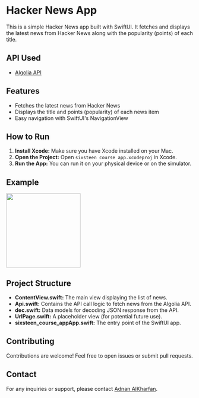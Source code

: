 # Hacker News App

This is a simple Hacker News app built with SwiftUI. It fetches and displays the latest news from Hacker News along with the popularity (points) of each title.

## API Used

- [Algolia API](https://hn.algolia.com/api/v1)

## Features

- Fetches the latest news from Hacker News
- Displays the title and points (popularity) of each news item
- Easy navigation with SwiftUI's NavigationView

## How to Run

1. **Install Xcode:** Make sure you have Xcode installed on your Mac.
2. **Open the Project:** Open `sixsteen course app.xcodeproj` in Xcode.
3. **Run the App:** You can run it on your physical device or on the simulator.

## Example

<img width="200" src="https://user-images.githubusercontent.com/55524560/225642793-288b036d-d607-48e0-8e39-4c97a1f385b0.png">

## Project Structure

- **ContentView.swift:** The main view displaying the list of news.
- **Api.swift:** Contains the API call logic to fetch news from the Algolia API.
- **dec.swift:** Data models for decoding JSON response from the API.
- **UrlPage.swift:** A placeholder view (for potential future use).
- **sixsteen_course_appApp.swift:** The entry point of the SwiftUI app.

## Contributing

Contributions are welcome! Feel free to open issues or submit pull requests.

## Contact

For any inquiries or support, please contact [Adnan AlKharfan](https://github.com/adnanAlKharfan).

